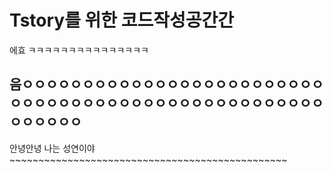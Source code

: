 # Tstory를 위한 코드작성공간간

에효
ㅋㅋㅋㅋㅋㅋㅋㅋㅋㅋㅋㅋㅋㅋㅋ

## 음ㅇㅇㅇㅇㅇㅇㅇㅇㅇㅇㅇㅇㅇㅇㅇㅇㅇㅇㅇㅇㅇㅇㅇㅇㅇㅇㅇㅇㅇㅇㅇㅇㅇㅇㅇㅇㅇㅇㅇㅇㅇㅇㅇㅇㅇㅇㅇㅇㅇㅇㅇㅇㅇㅇㅇㅇㅇ

안녕안녕 나는 성연이야~~~~~~~~~~~~~~~~~~~~~~~~~~~~~~~~~~~~~~~~~~~~~~~~

